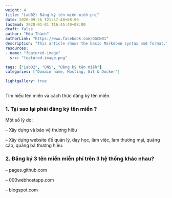```yaml
---
weight: 4
title: "Lab02: Đăng ký tên miền miễn phí"
date: 2020-09-26 T21:57:40+08:00
lastmod: 2020-01-01 T16:45:40+08:00
draft: false
author: "Hữu Thành"
authorLink: "https://www.facebook.com/OGCN01"
description: "This article shows the basic Markdown syntax and format."
resources:
- name: "featured-image"
  src: "featured-image.png"

tags: ["Lab02", "DNS", "Đăng ký tên miền"]
categories: ["Domain name, Hosting, Git & Docker"]

lightgallery: true
---
```


Tìm hiểu tên miền và cách thức đăng ký tên miền.

<!--more-->

### 1. Tại sao lại phải đăng ký tên miền ?

Một số lý do:

– Xây dựng và bảo vệ thương hiệu

– Xây dựng website để quản lý, dạy học, làm việc, làm thương mại, quảng cáo, quảng bá thương hiệu.

### 2. Đăng ký 3 tên miền miễn phí trên 3 hệ thống khác nhau?

– pages.github.com

– 000webhostapp.com

– blogspot.com
